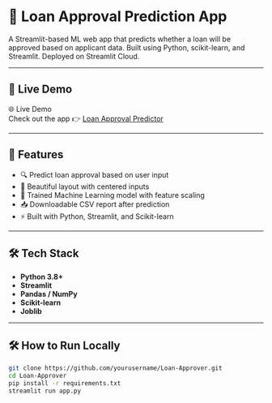 # 🏦 Loan Approval Prediction App

A Streamlit-based ML web app that predicts whether a loan will be approved based on applicant data. Built using Python, scikit-learn, and Streamlit. Deployed on Streamlit Cloud.

---

## 🌟 Live Demo

🌐 Live Demo  
Check out the app 👉 [Loan Approval Predictor](https://loan-approver.streamlit.app/)

---

## 🌟 Features

- 🔍 Predict loan approval based on user input
- 🎨 Beautiful layout with centered inputs 
- 🧠 Trained Machine Learning model with feature scaling
- 📥 Downloadable CSV report after prediction
- ⚡ Built with Python, Streamlit, and Scikit-learn

---

## 🛠 Tech Stack

- **Python 3.8+**
- **Streamlit**
- **Pandas / NumPy**
- **Scikit-learn**
- **Joblib**

---

## 🛠️ How to Run Locally

```bash
git clone https://github.com/yourusername/Loan-Approver.git
cd Loan-Approver
pip install -r requirements.txt
streamlit run app.py
